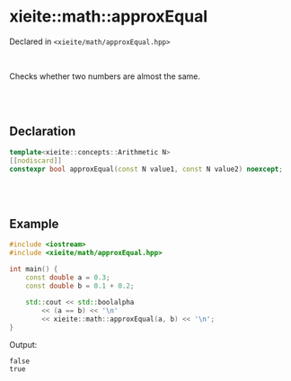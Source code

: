 # xieite::math::approxEqual
Declared in `<xieite/math/approxEqual.hpp>`

<br/>

Checks whether two numbers are almost the same.

<br/><br/>

## Declaration
```cpp
template<xieite::concepts::Arithmetic N>
[[nodiscard]]
constexpr bool approxEqual(const N value1, const N value2) noexcept;
```

<br/><br/>

## Example
```cpp
#include <iostream>
#include <xieite/math/approxEqual.hpp>

int main() {
	const double a = 0.3;
	const double b = 0.1 + 0.2;
	
	std::cout << std::boolalpha
		<< (a == b) << '\n'
		<< xieite::math::approxEqual(a, b) << '\n';
}
```
Output:
```
false
true
```
